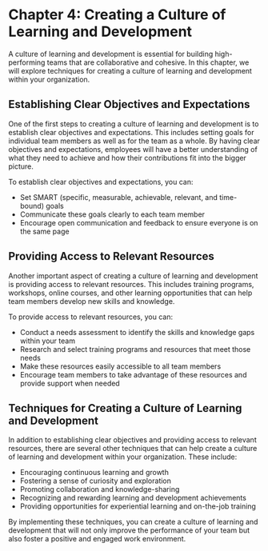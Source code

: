Chapter 4: Creating a Culture of Learning and Development
=========================================================

A culture of learning and development is essential for building high-performing teams that are collaborative and cohesive. In this chapter, we will explore techniques for creating a culture of learning and development within your organization.

Establishing Clear Objectives and Expectations
----------------------------------------------

One of the first steps to creating a culture of learning and development is to establish clear objectives and expectations. This includes setting goals for individual team members as well as for the team as a whole. By having clear objectives and expectations, employees will have a better understanding of what they need to achieve and how their contributions fit into the bigger picture.

To establish clear objectives and expectations, you can:

* Set SMART (specific, measurable, achievable, relevant, and time-bound) goals
* Communicate these goals clearly to each team member
* Encourage open communication and feedback to ensure everyone is on the same page

Providing Access to Relevant Resources
--------------------------------------

Another important aspect of creating a culture of learning and development is providing access to relevant resources. This includes training programs, workshops, online courses, and other learning opportunities that can help team members develop new skills and knowledge.

To provide access to relevant resources, you can:

* Conduct a needs assessment to identify the skills and knowledge gaps within your team
* Research and select training programs and resources that meet those needs
* Make these resources easily accessible to all team members
* Encourage team members to take advantage of these resources and provide support when needed

Techniques for Creating a Culture of Learning and Development
-------------------------------------------------------------

In addition to establishing clear objectives and providing access to relevant resources, there are several other techniques that can help create a culture of learning and development within your organization. These include:

* Encouraging continuous learning and growth
* Fostering a sense of curiosity and exploration
* Promoting collaboration and knowledge-sharing
* Recognizing and rewarding learning and development achievements
* Providing opportunities for experiential learning and on-the-job training

By implementing these techniques, you can create a culture of learning and development that will not only improve the performance of your team but also foster a positive and engaged work environment.
